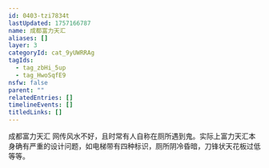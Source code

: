 ```yaml
---
id: 0403-tzi7834t
lastUpdated: 1757166787
name: 成都富力天汇
aliases: []
layer: 3
categoryId: cat_9yUWRRAg
tagIds:
  - tag_zbHi_5up
  - tag_HwoSqfE9
nsfw: false
parent: ""
relatedEntries: []
timelineEvents: []
titledLinks: []
---
```


成都富力天汇 网传风水不好，且时常有人自称在厕所遇到鬼。实际上富力天汇本身确有严重的设计问题，如电梯带有四种标识，厕所阴冷昏暗，刀锋状天花板过低等等。